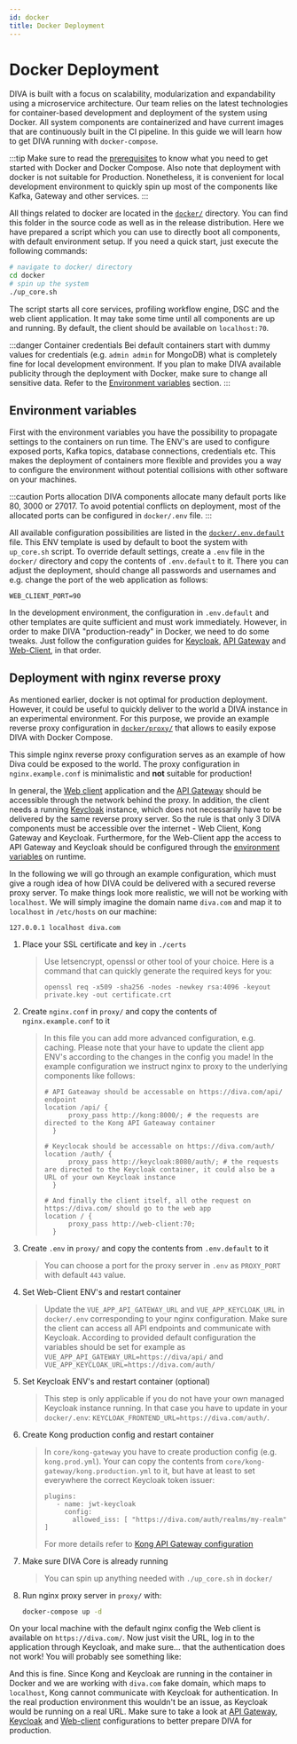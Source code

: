 ```yaml
---
id: docker
title: Docker Deployment
---
```


# Docker Deployment

DIVA is built with a focus on scalability, modularization and expandability using a microservice architecture.
Our team relies on the latest technologies for container-based development and deployment of the system using Docker.
All system components are containerized and have current images that are continuously built in the CI pipeline.
In this guide we will learn how to get DIVA running with `docker-compose`.

:::tip
Make sure to read the [prerequisites](./README.md) to know what you need to get started with Docker and Docker Compose.
Also note that deployment with docker is not suitable for Production.
Nonetheless, it is convenient for local development  environment to quickly spin up most of the components like Kafka, Gateway and other services.
:::

All things related to docker are located in the [`docker/`](https://github.com/FraunhoferISST/diva/blob/master/docker)
directory. You can find this folder in the source code as well as in the release distribution.
Here we have prepared a script which you can use to directly boot all components, with default environment setup.
If you need a quick start, just execute the following commands:

```bash
# navigate to docker/ directory
cd docker
# spin up the system
./up_core.sh
```

The script starts all core services, profiling workflow engine, DSC and the web client application.
It may take some time until all components are up and running.
By default, the client should be available on `localhost:70`.

:::danger Container credentials
Bei default containers start with dummy values for credentials (e.g. `admin admin` for MongoDB) what is completely fine for local development environment.
If you plan to make DIVA available publicity through the deployment with Docker, make sure to change all sensitive data.
Refer to the [Environment variables](#environment-variables) section.
:::

## Environment variables

First with the environment variables you have the possibility to propagate settings to the containers on run time.
The ENV's are used to configure exposed ports, Kafka topics, database connections, credentials etc.
This makes the deployment  of containers more flexible and provides you a way to configure the environment without potential collisions with other software on your machines.

:::caution Ports allocation
DIVA components allocate many default ports like 80, 3000 or 27017.
To avoid potential conflicts on deployment, most of the allocated ports can be configured in `docker/.env` file.
:::

All available configuration possibilities are listed in the [`docker/.env.default`](https://github.com/FraunhoferISST/diva/blob/master/docker/.env.default) file.
This ENV template is used by default to boot the system with `up_core.sh` script. To override default settings, create 
a `.env` file in the `docker/` directory and copy the contents of `.env.default` to it. There you can adjust the deployment, 
should change all passwords and usernames and e.g. change the port of the web application as follows:

```env
WEB_CLIENT_PORT=90
```

In the development environment, the configuration in `.env.default` and other templates are quite sufficient and must work immediately.
However, in order to make DIVA "production-ready" in Docker, we need to do some tweaks. Just follow the configuration guides for
[Keycloak](/docs/Development/Architecture/keycloak#configuration), [API Gateway](/docs/Development/Architecture/gateway#configuration) and [Web-Client](/docs/Development/Architecture/web-client#configuration), in that order.

## Deployment with nginx reverse proxy

As mentioned earlier, docker is not optimal for production deployment. However, it could be useful to quickly deliver to the world a 
DIVA instance in an experimental environment. For this purpose, we provide an example reverse proxy configuration in 
[`docker/proxy/`](https://github.com/FraunhoferISST/diva/blob/master/docker/proxy/) that allows 
to easily expose DIVA with Docker Compose.

This simple nginx reverse proxy configuration serves as an example of how Diva could be exposed to the world. The proxy
configuration in `nginx.example.conf` is minimalistic and **not** suitable for production!

In general, the [Web client](/docs/Development/Architecture/web-client) application and the [API Gateway](../architecture/gateway.md)
should be accessible through the network behind the proxy.
In addition, the client needs a running [Keycloak](/docs/Development/Architecture/keycloak) instance, which does not necessarily have to be delivered by the same 
reverse proxy server. So the rule is that only 3 DIVA components must be accessible over the internet - Web Client, 
Kong Gateway and Keycloak. Furthermore, for the Web-Client app the access to API Gateway and Keycloak should be configured 
through the [environment variables](#environment-variables) on runtime.

In the following we will go through an example configuration, which must give a rough idea of how DIVA could be delivered with a secured reverse proxy server.
To make things look more realistic, we will not be working with `localhost`. We will simply imagine the domain name `diva.com` and map it to `localhost`
in `/etc/hosts` on our machine:
```shell
127.0.0.1 localhost diva.com
```

1. Place your SSL certificate and key in `./certs`
   > Use letsencrypt, openssl or other tool of your choice. Here is a command that can quickly generate the required keys for you:
   > ```
   > openssl req -x509 -sha256 -nodes -newkey rsa:4096 -keyout private.key -out certificate.crt
   > ```
2. Create `nginx.conf` in `proxy/` and copy the contents of `nginx.example.conf` to it
   > In this file you can add more advanced configuration, e.g. caching. 
   > Please note that your have to update the client app ENV's according to the changes in the config you made!
   > In the example configuration we instruct nginx to proxy to the underlying components like follows:
   > ```nginx configuration
   > # API Gateaway should be accessable on https://diva.com/api/ endpoint
   > location /api/ {
   >       proxy_pass http://kong:8000/; # the requests are directed to the Kong API Gateaway container
   >   }
   > ```
   > ```nginx configuration
   > # Keyclocak should be accessable on https://diva.com/auth/
   > location /auth/ {
   >       proxy_pass http://keycloak:8080/auth/; # the requests are directed to the Keycloak container, it could also be a URL of your own Keycloak instance
   >   }
   > ```
   > ```nginx configuration
   > # And finally the client itself, all othe request on https://diva.com/ should go to the web app
   > location / {
   >       proxy_pass http://web-client:70;
   >   }
   > ```
3. Create `.env` in `proxy/` and copy the contents from `.env.default` to it
   > You can choose a port for the proxy server in `.env` as `PROXY_PORT` with default `443` value.
4. Set Web-Client ENV's and restart container
   > Update the `VUE_APP_API_GATEWAY_URL` and `VUE_APP_KEYCLOAK_URL` in `docker/.env` corresponding to your nginx configuration.
   > Make sure the client can access all API endpoints and communicate with Keycloak. According to provided default configuration
   > the variables should be set for example as `VUE_APP_API_GATEWAY_URL=https://diva/api/` and `VUE_APP_KEYCLOAK_URL=https://diva.com/auth/`
5. Set Keycloak ENV's and restart container (optional)
   > This step is only applicable if you do not have your own managed Keycloak instance running. In that case you have to update
   > in your `docker/.env`: `KEYCLOAK_FRONTEND_URL=https://diva.com/auth/`.
6. Create Kong production config and restart container
   > In `core/kong-gateway` you have to create production config (e.g. `kong.prod.yml`). Your can copy the contents from
   > `core/kong-gateway/kong.production.yml` to it, but have at least to set everywhere the correct Keycloak token issuer:
   > ```
   > plugins:
   >    - name: jwt-keycloak
   >      config:
   >        allowed_iss: [ "https://diva.com/auth/realms/my-realm" ]
   > ```
   > For more details refer to [Kong API Gateway configuration](../architecture/gateway.md)
7. Make sure DIVA Core is already running
   > You can spin up anything needed with `./up_core.sh` in `docker/`
8. Run nginx proxy server in `proxy/` with:
   ```bash
   docker-compose up -d
   ```
On your local machine with the default nginx config the Web client is available on `https://diva.com/`. Now just visit the URL,
log in to the application through Keycloak, and make sure... that the authentication does not work! You will probably see something like:

<!-- <div class="flex justify-center">
    <img class="rounded-lg" :src="$withBase('/assets/proxy_client_error.png')" alt="authentication error">
</div> -->

And this is fine. Since Kong and Keycloak are running in the container in Docker and we are working with `diva.com` fake domain, 
which maps to `localhost`, Kong cannot communicate with Keycloak for authentication. In the real production environment this wouldn't be
an issue, as Keycloak would be running on a real URL. Make sure to take a look at [API Gateway](./configuration.md#kong-gateway),
[Keycloak](./configuration.md#keycloak) and [Web-client](./configuration.md#web-client) configurations to better prepare
DIVA for production.
